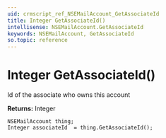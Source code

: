 ```yaml
---
uid: crmscript_ref_NSEMailAccount_GetAssociateId
title: Integer GetAssociateId()
intellisense: NSEMailAccount.GetAssociateId
keywords: NSEMailAccount, GetAssociateId
so.topic: reference
---
```


# Integer GetAssociateId()

Id of the associate who owns this account

**Returns:** Integer

```crmscript
NSEMailAccount thing;
Integer associateId  = thing.GetAssociateId();
```

